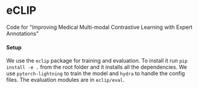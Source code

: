 # eCLIP
Code for "Improving Medical Multi-modal Contrastive Learning with Expert Annotations"

#### Setup

We use the `eclip` package for training and evaluation. To install it run `pip install -e .` from the root folder and it installs all the dependencies. We use `pytorch-lightning` to train the model and `hydra` to handle the config files. The evaluation modules are in `eclip/eval`. 
